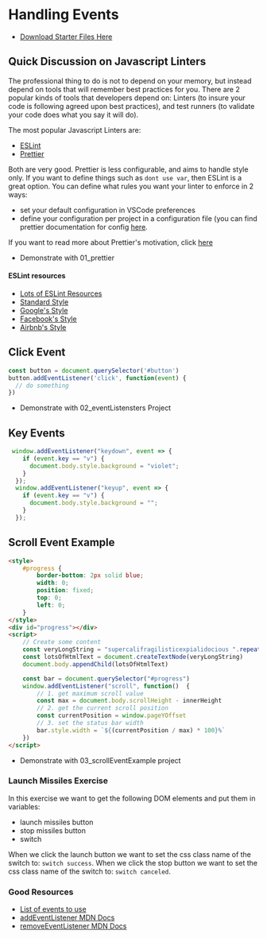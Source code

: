# Handling Events

- [Download Starter Files Here](https://htmlbasicsresources.s3.amazonaws.com/eventsAndAnimation.zip)


## Quick Discussion on Javascript Linters
The professional thing to do is not to depend on your memory, but instead depend on tools that will remember best practices for you. There are 2 popular kinds of tools that developers depend on: Linters (to insure your code is following agreed upon best practices), and test runners (to validate your code does what you say it will do).

The most popular Javascript Linters are:
- [ESLint](https://eslint.org/)
- [Prettier](https://prettier.io)

Both are very good. Prettier is less configurable, and aims to handle style only. If you want to define things such as `dont use var`, then ESLint is a great option. You can define what rules you want your linter to enforce in 2 ways:
- set your default configuration in VSCode preferences
- define your configuration per project in a configuration file (you can find prettier documentation for config [here](https://prettier.io/docs/en/configuration.html).

If you want to read more about Prettier's motivation, click [here](https://prettier.io/docs/en/why-prettier.html)

- Demonstrate with 01_prettier

#### ESLint resources
- [Lots of ESLint Resources](https://github.com/dustinspecker/awesome-eslint)
- [Standard Style](https://github.com/standard/eslint-config-standard)
- [Google's Style](https://github.com/google/eslint-config-google)
- [Facebook's Style](https://www.npmjs.com/package/eslint-config-fbjs)
- [Airbnb's Style](https://github.com/airbnb/javascript/tree/master/packages/eslint-config-airbnb)

## Click Event
```js
const button = document.querySelector('#button')
button.addEventListener('click', function(event) {
  // do something
})
```

- Demonstrate with 02_eventListensters Project


## Key Events
```js
 window.addEventListener("keydown", event => {
    if (event.key == "v") {
      document.body.style.background = "violet";
    }
  });
  window.addEventListener("keyup", event => {
    if (event.key == "v") {
      document.body.style.background = "";
    }
  });
```

## Scroll Event Example
```html
<style>
    #progress {
        border-bottom: 2px solid blue;
        width: 0;
        position: fixed;
        top: 0;
        left: 0;
    }
</style>
<div id="progress"></div>
<script>
    // Create some content
    const veryLongString = "supercalifragilisticexpialidocious ".repeat(1000)
    const lotsOfHtmlText = document.createTextNode(veryLongString)
    document.body.appendChild(lotsOfHtmlText)

    const bar = document.querySelector("#progress")
    window.addEventListener("scroll", function()  {
        // 1. get maximum scroll value
        const max = document.body.scrollHeight - innerHeight
        // 2. get the current scroll position
        const currentPosition = window.pageYOffset
        // 3. set the status bar width
        bar.style.width = `${(currentPosition / max) * 100}%`
    })
</script>
```
- Demonstrate with 03_scrollEventExample project

### Launch Missiles Exercise
In this exercise we want to get the following DOM elements and put them in variables:
- launch missiles button
- stop missiles button
- switch

When we click the launch button we want to set the css class name of the switch to: `switch success`.
When we click the stop button we want to set the css class name of the switch to: `switch canceled`.




### Good Resources
- [List of events to use](https://developer.mozilla.org/en-US/docs/Web/Events)
- [addEventListener MDN Docs](https://developer.mozilla.org/en-US/docs/Web/API/EventTarget/addEventListener)
- [removeEventListener MDN Docs](https://developer.mozilla.org/en-US/docs/Web/API/EventTarget/removeEventListener)

